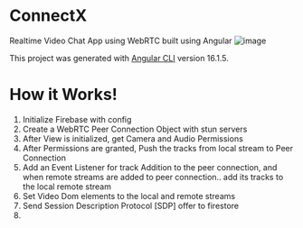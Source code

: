 # ConnectX
Realtime Video Chat App using WebRTC built using Angular
![image](https://github.com/NandaNxD/ConnectX/assets/65838540/2ec7ff1f-1034-4c7b-9e4b-8e116672cbd2)


This project was generated with [Angular CLI](https://github.com/angular/angular-cli) version 16.1.5.




# How it Works!

1. Initialize Firebase with config
2. Create a WebRTC Peer Connection Object with stun servers
3. After View is initialized, get Camera and Audio Permissions
4. After Permissions are granted, Push the tracks from local stream to Peer Connection
5. Add an Event Listener for track Addition to the peer connection, and when remote streams are added to peer connection.. add its tracks to the local remote stream
6. Set Video Dom elements to the local and remote streams
6. Send Session Description Protocol [SDP] offer to firestore
7. 
